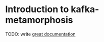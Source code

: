 # Introduction to kafka-metamorphosis

TODO: write [great documentation](http://jacobian.org/writing/what-to-write/)
